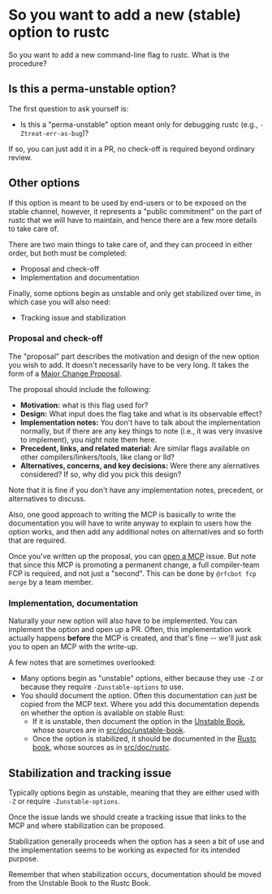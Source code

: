 # So you want to add a new (stable) option to rustc

So you want to add a new command-line flag to rustc. What is the procedure?

## Is this a perma-unstable option?

The first question to ask yourself is:

* Is this a "perma-unstable" option meant only for debugging rustc (e.g., `-Ztreat-err-as-bug`)?

If so, you can just add it in a PR, no check-off is required beyond ordinary review.

## Other options

If this option is meant to be used by end-users or to be exposed on the stable channel, however, it represents a "public commitment" on the part of rustc that we will have to maintain, and hence there are a few more details to take care of.

There are two main things to take care of, and they can proceed in either order, but both must be completed:

* Proposal and check-off
* Implementation and documentation

Finally, some options begin as unstable and only get stabilized over time, in which case you will also need:

* Tracking issue and stabilization

### Proposal and check-off

The "proposal" part describes the motivation and design of the new option you wish to add. It doesn't necessarily have to be very long. It takes the form of a [Major Change Proposal][MCP].

[MCP]: https://forge.rust-lang.org/compiler/mcp.html

The proposal should include the following:

* **Motivation:** what is this flag used for?
* **Design:** What input does the flag take and what is its observable effect?
* **Implementation notes:** You don't have to talk about the implementation normally, but if there are any key things to note (i.e., it was very invasive to implement), you night note them here.
* **Precedent, links, and related material:** Are similar flags available on other compilers/linkers/tools, like clang or lld?
* **Alternatives, concerns, and key decisions:** Were there any alernatives considered? If so, why did you pick this design?

Note that it is fine if you don't have any implementation notes, precedent, or alternatives to discuss.

Also, one good approach to writing the MCP is basically to write the documentation you will have to write anyway to explain to users how the option works, and then add any additional notes on alternatives and so forth that are required.

Once you've written up the proposal, you can [open a MCP](https://github.com/rust-lang/compiler-team/issues/new?assignees=&labels=major-change%2C+T-compiler&template=major_change.md&title=%28My+major+change+proposal%29) issue. But note that since this MCP is promoting a permanent change, a full compiler-team FCP is required, and not just a "second". This can be done by `@rfcbot fcp merge` by a team member.

### Implementation, documentation

Naturally your new option will also have to be implemented. You can implement the option and open up a PR. Often, this implementation work actually happens **before** the MCP is created, and that's fine -- we'll just ask you to open an MCP with the write-up.

A few notes that are sometimes overlooked:

* Many options begin as "unstable" options, either because they use `-Z` or because they require `-Zunstable-options` to use.
* You should document the option. Often this documentation can just be copied from the MCP text. Where you add this documentation depends on whether the option is available on stable Rust:
    * If it is unstable, then document the option in the [Unstable Book](https://doc.rust-lang.org/nightly/unstable-book/index.html), whose sources are in [src/doc/unstable-book](https://github.com/rust-lang/rust/tree/master/src/doc/unstable-book).
    * Once the option is stabilized, it should be documented in the [Rustc book](https://doc.rust-lang.org/rustc/index.html), whose sources as in [src/doc/rustc](https://github.com/rust-lang/rust/tree/master/src/doc/rustc). 


## Stabilization and tracking issue

Typically options begin as unstable, meaning that they are either used with `-Z` or require `-Zunstable-options`.

Once the issue lands we should create a tracking issue that links to the MCP and where stabilization can be proposed.

Stabilization generally proceeds when the option has a seen a bit of use and the implementation seems to be working as expected for its intended purpose.

Remember that when stabilization occurs, documentation should be moved from the Unstable Book to the Rustc Book.

